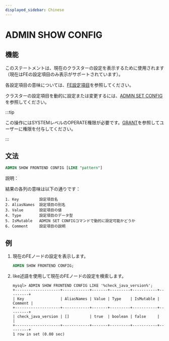 ```yaml
---
displayed_sidebar: Chinese
---
```


# ADMIN SHOW CONFIG

## 機能

このステートメントは、現在のクラスターの設定を表示するために使用されます（現在はFEの設定項目のみ表示がサポートされています）。

各設定項目の意味については、[FE設定項目](../../../administration/FE_configuration.md)を参照してください。

クラスターの設定項目を動的に設定または変更するには、[ADMIN SET CONFIG](ADMIN_SET_CONFIG.md)を参照してください。

:::tip

この操作にはSYSTEMレベルのOPERATE権限が必要です。[GRANT](../account-management/GRANT.md)を参照してユーザーに権限を付与してください。

:::

## 文法

```sql
ADMIN SHOW FRONTEND CONFIG [LIKE "pattern"]
```

説明：

結果の各列の意味は以下の通りです：

```plain text
1. Key         設定項目名
2. AliasNames  設定項目の別名
3. Value       設定項目の値
4. Type        設定項目のデータ型
5. IsMutable   ADMIN SET CONFIGコマンドで動的に設定可能かどうか
6. Comment     設定項目の説明
```

## 例

1. 現在のFEノードの設定を表示します。

    ```sql
    ADMIN SHOW FRONTEND CONFIG;
    ```

2. like述語を使用して現在のFEノードの設定を検索します。

    ```plain text
    mysql> ADMIN SHOW FRONTEND CONFIG LIKE '%check_java_version%';
    +--------------------+------------+-------+---------+-----------+---------+
    | Key                | AliasNames | Value | Type    | IsMutable | Comment |
    +--------------------+------------+-------+---------+-----------+---------+
    | check_java_version | []         | true  | boolean | false     |         |
    +--------------------+------------+-------+---------+-----------+---------+
    1 row in set (0.00 sec)

    ```
